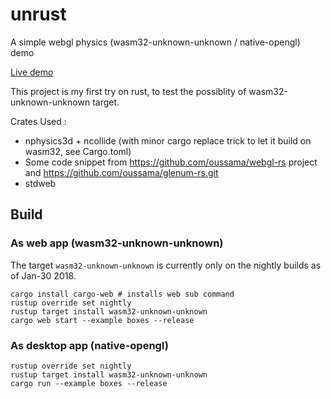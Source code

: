 # unrust
A simple webgl physics (wasm32-unknown-unknown / native-opengl) demo 

[Live demo](https://edwin0cheng.github.io/unrust_demo/)

This project is my first try on rust, to test the possiblity of wasm32-unknown-unknown target.

Crates Used :

* nphysics3d + ncollide (with minor cargo replace trick to let it build on wasm32, see Cargo.toml)
* Some code snippet from https://github.com/oussama/webgl-rs project and https://github.com/oussama/glenum-rs.git
* stdweb


## Build 
### As web app (wasm32-unknown-unknown)

The target `wasm32-unknown-unknown` is currently only on the nightly builds as of Jan-30 2018. 

```
cargo install cargo-web # installs web sub command
rustup override set nightly
rustup target install wasm32-unknown-unknown
cargo web start --example boxes --release
```

### As desktop app (native-opengl)
```
rustup override set nightly
rustup target install wasm32-unknown-unknown
cargo run --example boxes --release
```

